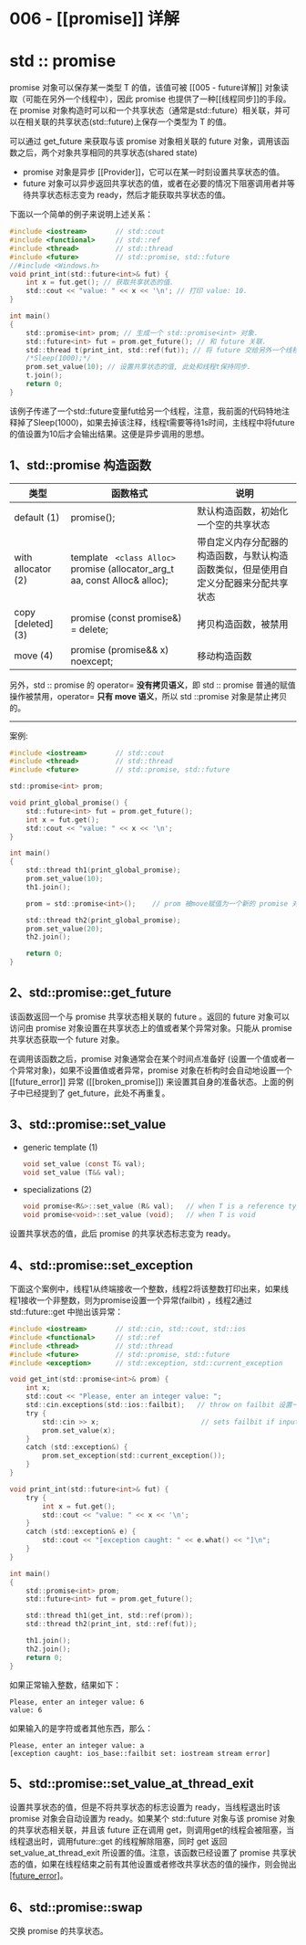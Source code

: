 # 006 - [[promise]] 详解
# std :: promise

promise 对象可以保存某一类型 T 的值，该值可被 [[005 - future详解]] 对象读取（可能在另外一个线程中），因此 promise 也提供了一种[[线程同步]]的手段。在 promise 对象构造时可以和一个共享状态（通常是std::future）相关联，并可以在相关联的共享状态(std::future)上保存一个类型为 T 的值。

可以通过 get_future 来获取与该 promise 对象相关联的 future 对象，调用该函数之后，两个对象共享相同的共享状态(shared state)

* promise 对象是异步 [[Provider]]，它可以在某一时刻设置共享状态的值。
* future 对象可以异步返回共享状态的值，或者在必要的情况下阻塞调用者并等待共享状态标志变为 ready，然后才能获取共享状态的值。

下面以一个简单的例子来说明上述关系：
```c
#include <iostream>       // std::cout
#include <functional>     // std::ref
#include <thread>         // std::thread
#include <future>         // std::promise, std::future
//#include <Windows.h>
void print_int(std::future<int>& fut) {
	int x = fut.get(); // 获取共享状态的值.
	std::cout << "value: " << x << '\n'; // 打印 value: 10.
}

int main()
{
	std::promise<int> prom; // 生成一个 std::promise<int> 对象.
	std::future<int> fut = prom.get_future(); // 和 future 关联.
	std::thread t(print_int, std::ref(fut)); // 将 future 交给另外一个线程t.
	/*Sleep(1000);*/
	prom.set_value(10); // 设置共享状态的值, 此处和线程t保持同步.
	t.join();
	return 0;
}
```
该例子传递了一个std::future变量fut给另一个线程，注意，我前面的代码特地注释掉了Sleep(1000)，如果去掉该注释，线程t需要等待1s时间，主线程中将future的值设置为10后才会输出结果。这便是异步调用的思想。

## 1、std::promise 构造函数

类型|函数格式|说明
---|---|---
default (1)	|promise();|默认构造函数，初始化一个空的共享状态
with allocator (2)	|template ` <class Alloc>`  promise (allocator_arg_t aa, const Alloc& alloc);|带自定义内存分配器的构造函数，与默认构造函数类似，但是使用自定义分配器来分配共享状态
copy [deleted] (3)	|promise (const promise&) = delete;|拷贝构造函数，被禁用
move (4)	|promise (promise&& x) noexcept;|移动构造函数

另外，std :: promise 的 operator= **没有拷贝语义**，即 std :: promise 普通的赋值操作被禁用，operator= **只有 move 语义**，所以 std ::promise 对象是禁止拷贝的。

---

案例:
```c
#include <iostream>       // std::cout
#include <thread>         // std::thread
#include <future>         // std::promise, std::future

std::promise<int> prom;

void print_global_promise() {
	std::future<int> fut = prom.get_future();
	int x = fut.get();
	std::cout << "value: " << x << '\n';
}

int main()
{
	std::thread th1(print_global_promise);
	prom.set_value(10);
	th1.join();

	prom = std::promise<int>();    // prom 被move赋值为一个新的 promise 对象.

	std::thread th2(print_global_promise);
	prom.set_value(20);
	th2.join();

	return 0;
}
```

## 2、std::promise::get_future

该函数返回一个与 promise 共享状态相关联的 future 。返回的 future 对象可以访问由 promise 对象设置在共享状态上的值或者某个异常对象。只能从 promise 共享状态获取一个 future 对象。

在调用该函数之后，promise 对象通常会在某个时间点准备好 (设置一个值或者一个异常对象)，如果不设置值或者异常，promise 对象在析构时会自动地设置一个 [[future_error]] 异常 ([[broken_promise]]) 来设置其自身的准备状态。上面的例子中已经提到了 get_future，此处不再重复。

## 3、std::promise::set_value
* generic template (1)
    ```c
    void set_value (const T& val); 
    void set_value (T&& val);
    ```
* specializations (2)
    ```c
    void promise<R&>::set_value (R& val);   // when T is a reference type (R&)  
    void promise<void>::set_value (void);   // when T is void
    ```

设置共享状态的值，此后 promise 的共享状态标志变为 ready。

## 4、std::promise::set_exception

下面这个案例中，线程1从终端接收一个整数，线程2将该整数打印出来，如果线程1接收一个非整数，则为promise设置一个异常(failbit) ，线程2通过std::future::get 中抛出该异常：
```c
#include <iostream>       // std::cin, std::cout, std::ios
#include <functional>     // std::ref
#include <thread>         // std::thread
#include <future>         // std::promise, std::future
#include <exception>      // std::exception, std::current_exception

void get_int(std::promise<int>& prom) {
	int x;
	std::cout << "Please, enter an integer value: ";
	std::cin.exceptions(std::ios::failbit);   // throw on failbit 设置一个异常，故障位failbit
	try {
		std::cin >> x;                         // sets failbit if input is not int
		prom.set_value(x);
	}
	catch (std::exception&) {
		prom.set_exception(std::current_exception());
	}
}

void print_int(std::future<int>& fut) {
	try {
		int x = fut.get();
		std::cout << "value: " << x << '\n';
	}
	catch (std::exception& e) {
		std::cout << "[exception caught: " << e.what() << "]\n";
	}
}

int main()
{
	std::promise<int> prom;
	std::future<int> fut = prom.get_future();

	std::thread th1(get_int, std::ref(prom));
	std::thread th2(print_int, std::ref(fut));

	th1.join();
	th2.join();
	return 0;
}
```
如果正常输入整数，结果如下：
```
Please, enter an integer value: 6
value: 6
```
如果输入的是字符或者其他东西，那么：
```
Please, enter an integer value: a
[exception caught: ios_base::failbit set: iostream stream error]
```

## 5、std::promise::set_value_at_thread_exit

设置共享状态的值，但是不将共享状态的标志设置为 ready，当线程退出时该 promise 对象会自动设置为 ready。如果某个 std::future 对象与该 promise 对象的共享状态相关联，并且该 future 正在调用 get，则调用get的线程会被阻塞，当线程退出时，调用future::get 的线程解除阻塞，同时 get 返回 set_value_at_thread_exit 所设置的值。注意，该函数已经设置了 promise 共享状态的值，如果在线程结束之前有其他设置或者修改共享状态的值的操作，则会抛出 [[future_error]]( [[promise_already_satisfied]] )。

## 6、std::promise::swap

交换 promise 的共享状态。